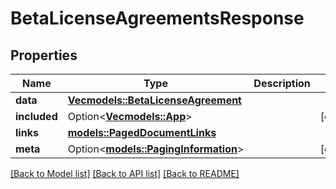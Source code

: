 # BetaLicenseAgreementsResponse

## Properties

Name | Type | Description | Notes
------------ | ------------- | ------------- | -------------
**data** | [**Vec<models::BetaLicenseAgreement>**](BetaLicenseAgreement.md) |  | 
**included** | Option<[**Vec<models::App>**](App.md)> |  | [optional]
**links** | [**models::PagedDocumentLinks**](PagedDocumentLinks.md) |  | 
**meta** | Option<[**models::PagingInformation**](PagingInformation.md)> |  | [optional]

[[Back to Model list]](../README.md#documentation-for-models) [[Back to API list]](../README.md#documentation-for-api-endpoints) [[Back to README]](../README.md)


